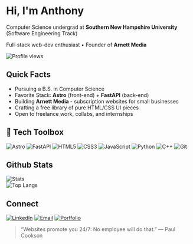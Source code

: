 # Hi, I'm **Anthony**

Computer Science undergrad at **Southern New Hampshire University** (Software Engineering Track)

Full-stack web-dev enthusiast • Founder of **Arnett Media**

![Profile views](https://komarev.com/ghpvc/?username=anthonyarnett&style=flat-square)

## Quick Facts
- Pursuing a B.S. in Computer Science
- Favorite Stack: **Astro** (front-end) + **FastAPI** (back-end)
- Building **Arnett Media** - subscription websites for small businesses
- Crafting a free library of pure HTML/CSS UI pieces
- Open to freelance work, collabs, and internships



## 🧰 Tech Toolbox
![Astro](https://img.shields.io/badge/Astro-000000?logo=astro&logoColor=FF5D01&style=flat-square)
![FastAPI](https://img.shields.io/badge/FastAPI-009688?logo=fastapi&logoColor=white&style=flat-square)
![HTML5](https://img.shields.io/badge/HTML5-E34F26?logo=html5&logoColor=white&style=flat-square)
![CSS3](https://img.shields.io/badge/CSS3-1572B6?logo=css3&logoColor=white&style=flat-square)
![JavaScript](https://img.shields.io/badge/JavaScript-F7DF1E?logo=javascript&logoColor=black&style=flat-square)
![Python](https://img.shields.io/badge/Python-3776AB?logo=python&logoColor=white&style=flat-square)
![C++](https://img.shields.io/badge/C++-00599C?logo=c%2B%2B&logoColor=white&style=flat-square)
![Git](https://img.shields.io/badge/Git-F05032?logo=git&logoColor=white&style=flat-square)

## Github Stats
![Stats](https://github-readme-stats.vercel.app/api?username=anthonyarnett&show_icons=true&hide=issues&theme=default)  
![Top Langs](https://github-readme-stats.vercel.app/api/top-langs/?username=anthonyarnett&layout=compact&hide=html,css&theme=default)

## Connect
[![LinkedIn](https://img.shields.io/badge/LinkedIn-0A66C2?logo=linkedin&logoColor=white&style=flat-square)](https://www.linkedin.com/in/anthonyarnett1)
[![Email](https://img.shields.io/badge/Email-D14836?logo=gmail&logoColor=white&style=flat-square)](mailto:anthony@anthonyarnett.dev)
[![Portfolio](https://img.shields.io/badge/Portfolio-000?logo=Google%20Chrome&logoColor=white&style=flat-square)](https://anthonyarnett.dev)

> “Websites promote you 24/7: No employee will do that.” — Paul Cookson
